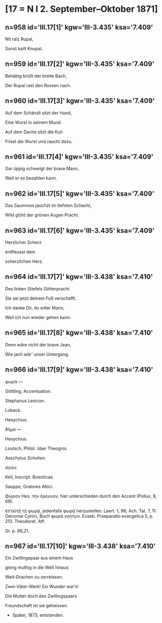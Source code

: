 # [17 = N I 2. September–Oktober 1871]

## n=958 id='III.17[1]' kgw='III-3.435' ksa='7.409'

Nit raïz Rupal,

Sunst kailt Knupal.

## n=959 id='III.17[2]' kgw='III-3.435' ksa='7.409'

Behäbig brüllt der breite Bach,

Der Rupal rast den Rossen nach.

## n=960 id='III.17[3]' kgw='III-3.435' ksa='7.409'

Auf dem Schänzli sitzt der Hund,

Eine Wurst in seinem Mund.

Auf dem Dache sitzt die Kuh

Frisst die Wurst und raucht dazu.

## n=961 id='III.17[4]' kgw='III-3.435' ksa='7.409'

Gar üppig schwelgt der brave Mann,

Weil er es bezahlen kann.

## n=962 id='III.17[5]' kgw='III-3.435' ksa='7.409'

Das Saumross jauchzt im tiefsten Schacht,

Wild glüht der grünen Augen Pracht.

## n=963 id='III.17[6]' kgw='III-3.435' ksa='7.409'

Herzlicher Scherz

entfleusst dem

scherzlichen Herz.

## n=964 id='III.17[7]' kgw='III-3.438' ksa='7.410'

Des linken Stiefels Götterpracht

Sie sei jetzt deinem Fuß verschafft.

Ich danke Dir, du edler Mann,

Weil ich nun wieder gehen kann.

## n=965 id='III.17[8]' kgw='III-3.438' ksa='7.410'

Denn wäre nicht der brave Jean,

Wie jach wär’ unser Untergang.

## n=966 id='III.17[9]' kgw='III-3.438' ksa='7.410'

φωρά —

Göttling, Accentuation.

Stephanus Lexicon.

Lobeck.

Hesychius.

ϑῆμα —

Hesychius.

*Leutsch*, Philol. über Theognis.

Aeschylus *Scholien*.

ἀγών.

Keil, Inscript. Boeoticae.

Sauppe, Oratores Attici.

Φώραν Hes. τὴν ἔρευναν, hier unterschieden durch den Accent (Pollux, 8, 69).

ἐπ᾽αὐτῇ τῇ φωρᾷ, jedenfalls φωρᾷ herzustellen. Laert. 1, 96; Ach. Tat. 7, 11. Oenomai Cynici, Buch φωρὰ γοήτων. Euseb. Praeparatio evangelica 5, p. 213. Theodoret. Aff.

Gr. p. 86,21.

## n=967 id='III.17[10]' kgw='III-3.438' ksa='7.410'

Ein Zwillingspaar aus einem Haus

gieng muthig in die Welt hinaus

Welt-Drachen zu zerreissen.

Zwei-Väter-Werk! Ein Wunder war’s!

Die Mutter doch des Zwillingspaars

Freundschaft ist sie geheissen.

* Später, 1873, entstanden.
